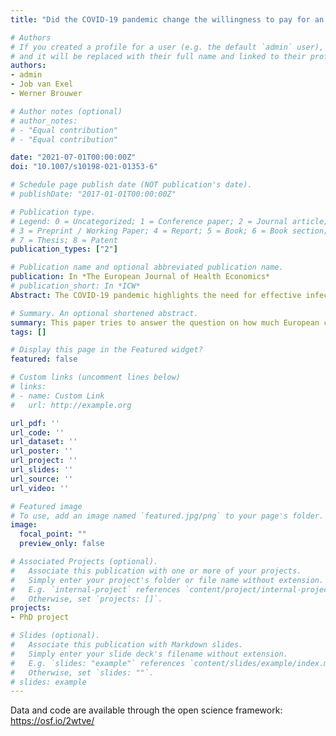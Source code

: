 ```yaml
---
title: "Did the COVID-19 pandemic change the willingness to pay for an early warning system for infectious diseases in Europe?"

# Authors
# If you created a profile for a user (e.g. the default `admin` user), write the username (folder name) here 
# and it will be replaced with their full name and linked to their profile.
authors:
- admin
- Job van Exel
- Werner Brouwer

# Author notes (optional)
# author_notes:
# - "Equal contribution"
# - "Equal contribution"

date: "2021-07-01T00:00:00Z"
doi: "10.1007/s10198-021-01353-6"

# Schedule page publish date (NOT publication's date).
# publishDate: "2017-01-01T00:00:00Z"

# Publication type.
# Legend: 0 = Uncategorized; 1 = Conference paper; 2 = Journal article;
# 3 = Preprint / Working Paper; 4 = Report; 5 = Book; 6 = Book section;
# 7 = Thesis; 8 = Patent
publication_types: ["2"]

# Publication name and optional abbreviated publication name.
publication: In *The European Journal of Health Economics*
# publication_short: In *ICW*
Abstract: The COVID-19 pandemic highlights the need for effective infectious disease outbreak prevention. This could entail installing an integrated, international early warning system, aiming to contain and mitigate infectious diseases outbreaks. The amount of resources governments should spend on such preventive measures can be informed by the value citizens attach to such a system. This was already recognized in 2018, when a contingent valuation willingness to pay (WTP) experiment was fielded, eliciting the WTP for such a system in six European countries. We replicated that experiment in the spring of 2020 to test whether and how WTP had changed during an actual pandemic (COVID-19), taking into account differences in infection rates and stringency of measures by government between countries. Overall, we found significant increases in WTP between the two time points, with mean WTP for an early warning system increasing by about 50% (median 30%), from around €20 to €30 per month. However, there were marked differences between countries and subpopulations, and changes were only partially explained by COVID-19 burden. We discuss possible explanations for and implication of our findings.

# Summary. An optional shortened abstract.
summary: This paper tries to answer the question on how much European citizens would be willing to pay for an early warning system for infectious diseases and how this changed with the COVID-19 pandemic.
tags: []

# Display this page in the Featured widget?
featured: false

# Custom links (uncomment lines below)
# links:
# - name: Custom Link
#   url: http://example.org

url_pdf: ''
url_code: ''
url_dataset: ''
url_poster: ''
url_project: ''
url_slides: ''
url_source: ''
url_video: ''

# Featured image
# To use, add an image named `featured.jpg/png` to your page's folder. 
image:
  focal_point: ""
  preview_only: false

# Associated Projects (optional).
#   Associate this publication with one or more of your projects.
#   Simply enter your project's folder or file name without extension.
#   E.g. `internal-project` references `content/project/internal-project/index.md`.
#   Otherwise, set `projects: []`.
projects:
- PhD project

# Slides (optional).
#   Associate this publication with Markdown slides.
#   Simply enter your slide deck's filename without extension.
#   E.g. `slides: "example"` references `content/slides/example/index.md`.
#   Otherwise, set `slides: ""`.
# slides: example
---
```


Data and code are available through the open science framework:
https://osf.io/2wtve/
